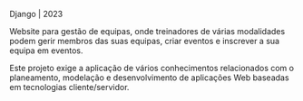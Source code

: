 Django | 2023


Website para gestão de equipas, onde treinadores de várias modalidades podem gerir membros das suas equipas, criar eventos e inscrever a sua equipa em eventos.

Este projeto exige a aplicação de vários conhecimentos relacionados com o planeamento, modelação e desenvolvimento de aplicações Web baseadas em tecnologias cliente/servidor.

